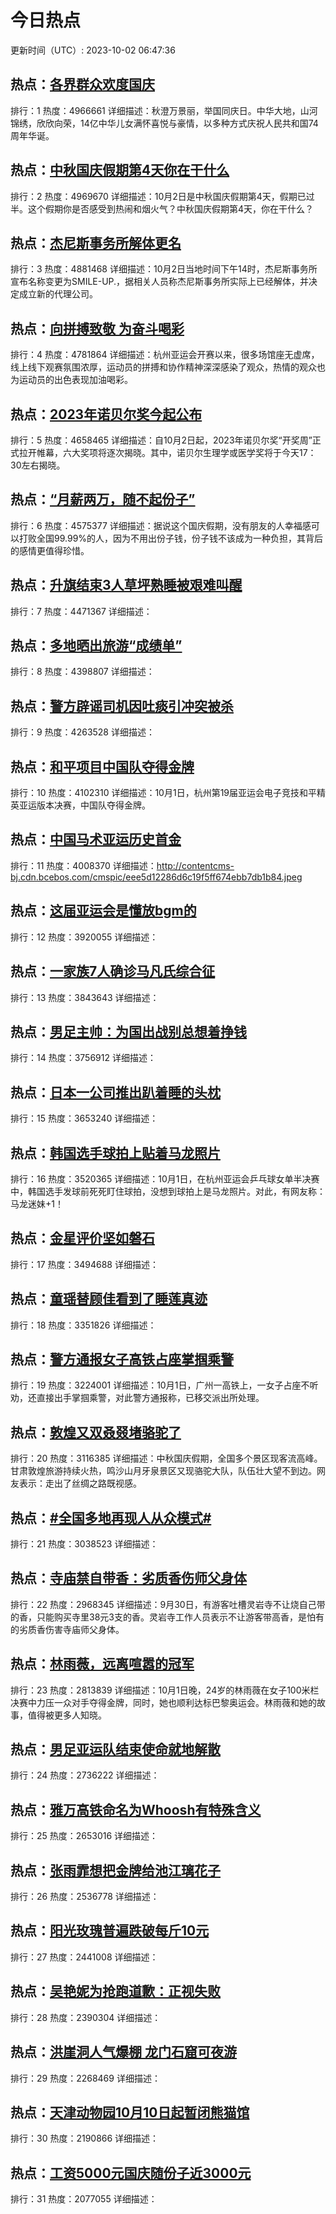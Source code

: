 # 今日热点

更新时间（UTC）: 2023-10-02 06:47:36

## 热点：[各界群众欢度国庆](https://cn.bing.com/search?q=各界群众欢度国庆)
排行：1
热度：4966661
详细描述：秋澄万景丽，举国同庆日。中华大地，山河锦绣，欣欣向荣，14亿中华儿女满怀喜悦与豪情，以多种方式庆祝人民共和国74周年华诞。

## 热点：[中秋国庆假期第4天你在干什么](https://cn.bing.com/search?q=中秋国庆假期第4天你在干什么)
排行：2
热度：4969670
详细描述：10月2日是中秋国庆假期第4天，假期已过半。这个假期你是否感受到热闹和烟火气？中秋国庆假期第4天，你在干什么？

## 热点：[杰尼斯事务所解体更名](https://cn.bing.com/search?q=杰尼斯事务所解体更名)
排行：3
热度：4881468
详细描述：10月2日当地时间下午14时，杰尼斯事务所宣布名称变更为SMILE-UP.，据相关人员称杰尼斯事务所实际上已经解体，并决定成立新的代理公司。

## 热点：[向拼搏致敬 为奋斗喝彩](https://cn.bing.com/search?q=向拼搏致敬为奋斗喝彩)
排行：4
热度：4781864
详细描述：杭州亚运会开赛以来，很多场馆座无虚席，线上线下观赛氛围浓厚，运动员的拼搏和协作精神深深感染了观众，热情的观众也为运动员的出色表现加油喝彩。

## 热点：[2023年诺贝尔奖今起公布](https://cn.bing.com/search?q=2023年诺贝尔奖今起公布)
排行：5
热度：4658465
详细描述：自10月2日起，2023年诺贝尔奖“开奖周”正式拉开帷幕，六大奖项将逐次揭晓。其中，诺贝尔生理学或医学奖将于今天17：30左右揭晓。

## 热点：[“月薪两万，随不起份子”](https://cn.bing.com/search?q=“月薪两万，随不起份子”)
排行：6
热度：4575377
详细描述：据说这个国庆假期，没有朋友的人幸福感可以打败全国99.99%的人，因为不用出份子钱，份子钱不该成为一种负担，其背后的感情更值得珍惜。

## 热点：[升旗结束3人草坪熟睡被艰难叫醒](https://cn.bing.com/search?q=升旗结束3人草坪熟睡被艰难叫醒)
排行：7
热度：4471367
详细描述：

## 热点：[多地晒出旅游“成绩单”](https://cn.bing.com/search?q=多地晒出旅游“成绩单”)
排行：8
热度：4398807
详细描述：

## 热点：[警方辟谣司机因吐痰引冲突被杀](https://cn.bing.com/search?q=警方辟谣司机因吐痰引冲突被杀)
排行：9
热度：4263528
详细描述：

## 热点：[和平项目中国队夺得金牌](https://cn.bing.com/search?q=和平项目中国队夺得金牌)
排行：10
热度：4102310
详细描述：10月1日，杭州第19届亚运会电子竞技和平精英亚运版本决赛，中国队夺得金牌。

## 热点：[中国马术亚运历史首金](https://cn.bing.com/search?q=中国马术亚运历史首金)
排行：11
热度：4008370
详细描述：http://contentcms-bj.cdn.bcebos.com/cmspic/eee5d12286d6c19f5ff674ebb7db1b84.jpeg

## 热点：[这届亚运会是懂放bgm的](https://cn.bing.com/search?q=这届亚运会是懂放bgm的)
排行：12
热度：3920055
详细描述：

## 热点：[一家族7人确诊马凡氏综合征](https://cn.bing.com/search?q=一家族7人确诊马凡氏综合征)
排行：13
热度：3843643
详细描述：

## 热点：[男足主帅：为国出战别总想着挣钱](https://cn.bing.com/search?q=男足主帅：为国出战别总想着挣钱)
排行：14
热度：3756912
详细描述：

## 热点：[日本一公司推出趴着睡的头枕](https://cn.bing.com/search?q=日本一公司推出趴着睡的头枕)
排行：15
热度：3653240
详细描述：

## 热点：[韩国选手球拍上贴着马龙照片](https://cn.bing.com/search?q=韩国选手球拍上贴着马龙照片)
排行：16
热度：3520365
详细描述：10月1日，在杭州亚运会乒乓球女单半决赛中，韩国选手发球前死死盯住球拍，没想到球拍上是马龙照片。对此，有网友称：马龙迷妹+1！ 

## 热点：[金星评价坚如磐石](https://cn.bing.com/search?q=金星评价坚如磐石)
排行：17
热度：3494688
详细描述：

## 热点：[童瑶替顾佳看到了睡莲真迹](https://cn.bing.com/search?q=童瑶替顾佳看到了睡莲真迹)
排行：18
热度：3351826
详细描述：

## 热点：[警方通报女子高铁占座掌掴乘警](https://cn.bing.com/search?q=警方通报女子高铁占座掌掴乘警)
排行：19
热度：3224001
详细描述：10月1日，广州一高铁上，一女子占座不听劝，还直接出手掌掴乘警，对此警方通报称，已移交派出所处理。

## 热点：[敦煌又双叒叕堵骆驼了](https://cn.bing.com/search?q=敦煌又双叒叕堵骆驼了)
排行：20
热度：3116385
详细描述：中秋国庆假期，全国多个景区现客流高峰。甘肃敦煌旅游持续火热，鸣沙山月牙泉景区又现骆驼大队，队伍壮大望不到边。网友表示：走出了丝绸之路既视感。

## 热点：[#全国多地再现人从众模式#](https://cn.bing.com/search?q=#全国多地再现人从众模式#)
排行：21
热度：3038523
详细描述：

## 热点：[寺庙禁自带香：劣质香伤师父身体](https://cn.bing.com/search?q=寺庙禁自带香：劣质香伤师父身体)
排行：22
热度：2968345
详细描述：9月30日，有游客吐槽灵岩寺不让烧自己带的香，只能购买寺里38元3支的香。灵岩寺工作人员表示不让游客带高香，是怕有的劣质香伤害寺庙师父身体。

## 热点：[林雨薇，远离喧嚣的冠军](https://cn.bing.com/search?q=林雨薇，远离喧嚣的冠军)
排行：23
热度：2813839
详细描述：10月1日晚，24岁的林雨薇在女子100米栏决赛中力压一众对手夺得金牌，同时，她也顺利达标巴黎奥运会。林雨薇和她的故事，值得被更多人知晓。

## 热点：[男足亚运队结束使命就地解散](https://cn.bing.com/search?q=男足亚运队结束使命就地解散)
排行：24
热度：2736222
详细描述：

## 热点：[雅万高铁命名为Whoosh有特殊含义](https://cn.bing.com/search?q=雅万高铁命名为Whoosh有特殊含义)
排行：25
热度：2653016
详细描述：

## 热点：[张雨霏想把金牌给池江璃花子](https://cn.bing.com/search?q=张雨霏想把金牌给池江璃花子)
排行：26
热度：2536778
详细描述：

## 热点：[阳光玫瑰普遍跌破每斤10元](https://cn.bing.com/search?q=阳光玫瑰普遍跌破每斤10元)
排行：27
热度：2441008
详细描述：

## 热点：[吴艳妮为抢跑道歉：正视失败](https://cn.bing.com/search?q=吴艳妮为抢跑道歉：正视失败)
排行：28
热度：2390304
详细描述：

## 热点：[洪崖洞人气爆棚 龙门石窟可夜游](https://cn.bing.com/search?q=洪崖洞人气爆棚龙门石窟可夜游)
排行：29
热度：2268469
详细描述：

## 热点：[天津动物园10月10日起暂闭熊猫馆](https://cn.bing.com/search?q=天津动物园10月10日起暂闭熊猫馆)
排行：30
热度：2190866
详细描述：

## 热点：[工资5000元国庆随份子近3000元](https://cn.bing.com/search?q=工资5000元国庆随份子近3000元)
排行：31
热度：2077055
详细描述：

